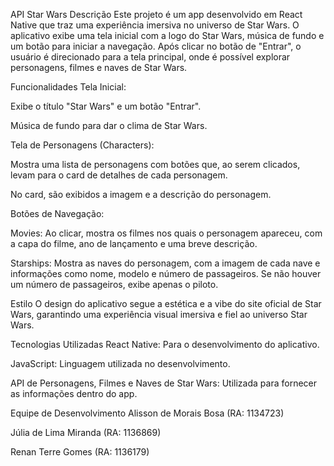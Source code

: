 API Star Wars Descrição Este projeto é um app desenvolvido em React Native que traz uma experiência imersiva no universo de Star Wars. O aplicativo exibe uma tela inicial com a logo do Star Wars, música de fundo e um botão para iniciar a navegação. Após clicar no botão de "Entrar", o usuário é direcionado para a tela principal, onde é possível explorar personagens, filmes e naves de Star Wars.

Funcionalidades Tela Inicial:

Exibe o título "Star Wars" e um botão "Entrar".

Música de fundo para dar o clima de Star Wars.

Tela de Personagens (Characters):

Mostra uma lista de personagens com botões que, ao serem clicados, levam para o card de detalhes de cada personagem.

No card, são exibidos a imagem e a descrição do personagem.

Botões de Navegação:

Movies: Ao clicar, mostra os filmes nos quais o personagem apareceu, com a capa do filme, ano de lançamento e uma breve descrição.

Starships: Mostra as naves do personagem, com a imagem de cada nave e informações como nome, modelo e número de passageiros. Se não houver um número de passageiros, exibe apenas o piloto.

Estilo O design do aplicativo segue a estética e a vibe do site oficial de Star Wars, garantindo uma experiência visual imersiva e fiel ao universo Star Wars.

Tecnologias Utilizadas React Native: Para o desenvolvimento do aplicativo.

JavaScript: Linguagem utilizada no desenvolvimento.

API de Personagens, Filmes e Naves de Star Wars: Utilizada para fornecer as informações dentro do app.

Equipe de Desenvolvimento Alisson de Morais Bosa (RA: 1134723)

Júlia de Lima Miranda (RA: 1136869)

Renan Terre Gomes (RA: 1136179)
